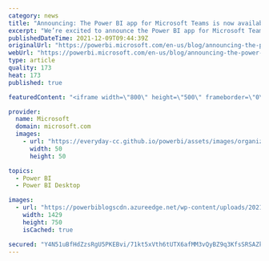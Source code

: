 ```yaml
---
category: news
title: "Announcing: The Power BI app for Microsoft Teams is now available in the US Government Community cloud"
excerpt: "We’re excited to announce the Power BI app for Microsoft Teams is available in the US Government Community clouds (GCC). This enables organizations in GCC to use Power BI as a data hub, enables users to find data without context switches, and to bring data into more collaboration to help make better"
publishedDateTime: 2021-12-09T09:44:39Z
originalUrl: "https://powerbi.microsoft.com/en-us/blog/announcing-the-power-bi-app-for-microsoft-teams-is-now-available-in-the-us-government-community-cloud/"
webUrl: "https://powerbi.microsoft.com/en-us/blog/announcing-the-power-bi-app-for-microsoft-teams-is-now-available-in-the-us-government-community-cloud/"
type: article
quality: 173
heat: 173
published: true

featuredContent: "<iframe width=\"800\" height=\"500\" frameborder=\"0\" src=\"https://www.youtube.com/embed/iyAmYqTRCLY\" allow=\"accelerometer; autoplay; encrypted-media; gyroscope; picture-in-picture\" allowfullscreen></iframe>"

provider:
  name: Microsoft
  domain: microsoft.com
  images:
    - url: "https://everyday-cc.github.io/powerbi/assets/images/organizations/microsoft.com-50x50.jpg"
      width: 50
      height: 50

topics:
  - Power BI
  - Power BI Desktop

images:
  - url: "https://powerbiblogscdn.azureedge.net/wp-content/uploads/2021/12/graphical-user-interface-application-description.png"
    width: 1429
    height: 750
    isCached: true

secured: "Y4N51uBfHdZzsRgU5PKEBvi/71kt5xVth6tUTX6afMM3vQyBZ9q3KfsSRSAZkFquOpV3WJb/xMJlGDy+5sJgGqac2SI1u11TVJ3cA+bDIFtZaV+hi9WMwVBDvoFp7FCPM7+HxuxmgdzOvQrKnGxheROQOkJcyAdlLUzACMCJ1HhCZ2MNQeKDCn+JcdvMGI6OBEZXovo5m3krLcTJF84RjTEablFdeIaCgf+YxEvT0Lfnc74MUEwlvK+jAcigHoQ+FGiM+OSo8Fg3l0kVsMcbVprZ3mOlJmrhzCi9sOqhFEDVc4pwr+Srj9ZyAZ/opMO1TbA063/5SD5aTNu2Kg2YcCGrfwAH84L+AiCLMPokVCH0641AtQuLqVZRZDaLbVxbXEF4fP/bQbtNQ/Mo8BbZDCvx+eKkkdopu4dpynNGX2mY7eRZvoZzJCW6xLGudIxDcz832k92zOwwcRfSdY3hWw==;Xnpqv1GolHTSSpGAMA8zvw=="
---
```


